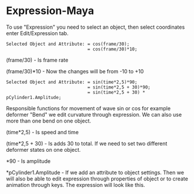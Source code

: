 # Expression-Maya
To use "Expression" you need to select an object, then select coordinates enter Edit/Expression tab.

```mel
Selected Object and Attribute: = cos(frame/30);
                               = cos(frame/30)*10;
```
(frame/30) - Is frame rate

(frame/30)*10 - Now the changes will be from -10 to +10

```mel
Selected Object and Attribute: = sin(time*2,5)*90;
                               = sin(time*2,5 + 30)*90;
                               = sin(time*2,5 + 30) * pCylinder1.Amplitude;
```                              
Responsible functions for movement of wave sin or cos for example deformer "Bend" we edit curvature through expression. We can also use more than one bend on one object.

(time*2,5) - Is speed and time

(time*2,5 + 30) - Is adds 30 to total. If we need to set two different deformer states on one object.

*90 - Is amplitude


*pCylinder1.Amplitude - If we add an attribute to object settings. Then we will also be able to edit expression through properties of object or to create animation through keys. The expression will look like this.
